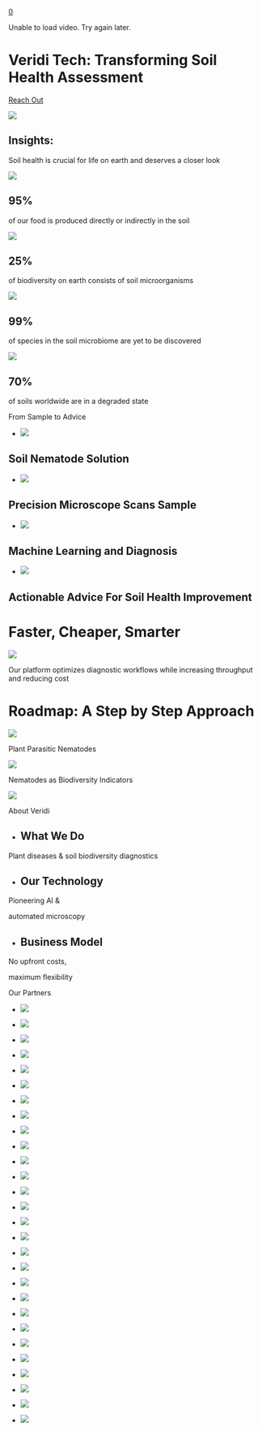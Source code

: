 [0](https://veridi.tech/cart)

Unable to load video. Try again later.

# Veridi Tech: Transforming  Soil Health Assessment

[Reach Out](https://veridi.tech/contact)

![](https://images.squarespace-cdn.com/content/v1/6331dab522837806b66fc060/bcc66c2d-43a1-4c07-a935-6f8a2b1d47f5/Soil+Nematode.jpg?format=2500w)

## Insights:

Soil health is crucial for life on earth and deserves a closer look

![](https://images.squarespace-cdn.com/content/v1/6331dab522837806b66fc060/74a2b8ec-f442-42ea-8868-b0c7f1908a04/Food+Soil.png?format=2500w)

## **95%**

of our food is produced directly or indirectly in the soil

![](https://images.squarespace-cdn.com/content/v1/6331dab522837806b66fc060/ddd8f42a-3bc2-4f81-911b-e7dd48e0fb60/Biodiversity.png?format=2500w)

## **25%**

of biodiversity on earth consists of soil microorganisms

![](https://images.squarespace-cdn.com/content/v1/6331dab522837806b66fc060/7a3fa3b3-2615-4432-8304-c024f6a5d896/Soil+Microbiome.png?format=2500w)

## **99%**

of species in the soil microbiome are yet to be discovered

![](https://images.squarespace-cdn.com/content/v1/6331dab522837806b66fc060/fc8da23e-d459-422d-8795-000ef34a552a/Soil+Degraded+State.png?format=2500w)

## **70%**

of soils worldwide are in a degraded state

From Sample to Advice

- ![](https://images.squarespace-cdn.com/content/v1/6331dab522837806b66fc060/6e1343e7-9f01-4527-9e8f-691ab2496a74/Soil+Nematode+Solution.jpg?format=2500w)







## Soil Nematode Solution

- ![](https://images.squarespace-cdn.com/content/v1/6331dab522837806b66fc060/b23c25e3-38f8-4787-a571-d5fcc980488c/Precision+Microscope+Scans+Sample.jpg?format=2500w)







## Precision Microscope Scans Sample

- ![](https://images.squarespace-cdn.com/content/v1/6331dab522837806b66fc060/90a72244-8871-4a0d-8075-14f3e6fe098d/Machine+Learning+Diagnosis.jpg?format=2500w)







## Machine Learning and Diagnosis

- ![](https://images.squarespace-cdn.com/content/v1/6331dab522837806b66fc060/aa198e1c-b160-4c04-a4e9-7aa90fd407dc/Advice+For+Soil+Health.jpg?format=2500w)







## Actionable Advice For Soil Health Improvement


# Faster, Cheaper,  Smarter

![](https://images.squarespace-cdn.com/content/v1/6331dab522837806b66fc060/4c1bfd18-2e90-4c91-9521-e42d1baec416/Artboard+4.png?format=2500w)

Our platform optimizes diagnostic workflows while increasing throughput and reducing cost

# Roadmap: A Step by Step Approach

![](https://images.squarespace-cdn.com/content/v1/6331dab522837806b66fc060/3191c47b-602f-4eb0-b2d7-c11c1340b165/Plant+Parasitic+Nematodes.jpg?format=2500w)

Plant Parasitic Nematodes

![](https://images.squarespace-cdn.com/content/v1/6331dab522837806b66fc060/71f29dd7-6271-4ba4-b0d8-1795bd841858/Biodiversity+Indicators.jpg?format=2500w)

Nematodes as Biodiversity Indicators

![](https://images.squarespace-cdn.com/content/v1/6331dab522837806b66fc060/02fd612f-ea41-4913-a93c-2128293fd670/Soil+Health+Ziad+Matar.jpg?format=2500w)

About Veridi

- ## What We Do





Plant diseases & soil biodiversity diagnostics

- ## Our Technology





Pioneering AI &

automated microscopy

- ## Business Model





No upfront costs,

maximum flexibility


Our Partners

- ![](https://images.squarespace-cdn.com/content/v1/6331dab522837806b66fc060/3811185d-6a8a-48b3-af20-64871c20f77f/EIT+Food.png?format=2500w)

- ![](https://images.squarespace-cdn.com/content/v1/6331dab522837806b66fc060/806fc70c-de3a-4c7b-96ca-9b0c20c7c2c8/EU+Flag.png?format=2500w)

- ![](https://images.squarespace-cdn.com/content/v1/6331dab522837806b66fc060/38f49391-1e2a-4b0d-a89b-a65ff4413897/Kansen+Voor+West.png?format=2500w)

- ![](https://images.squarespace-cdn.com/content/v1/6331dab522837806b66fc060/f7a9aebf-05e2-459c-88a3-5cc1b55ecd9c/Thrive.png?format=2500w)

- ![](https://images.squarespace-cdn.com/content/v1/6331dab522837806b66fc060/a281f285-5a7e-4f68-ad19-4c3aa45c2405/TUDelft.png?format=2500w)

- ![](https://images.squarespace-cdn.com/content/v1/6331dab522837806b66fc060/5fd8355f-20ae-46d2-8e94-19c7babd92fd/Limagrain.png?format=2500w)

- ![](https://images.squarespace-cdn.com/content/v1/6331dab522837806b66fc060/27d947ea-497c-4ce6-ba36-0ed8c700573a/Start+Life.png?format=2500w)

- ![](https://images.squarespace-cdn.com/content/v1/6331dab522837806b66fc060/9c4cdc2e-2745-4890-87db-14c73b371cf8/Gemeente.png?format=2500w)

- ![](https://images.squarespace-cdn.com/content/v1/6331dab522837806b66fc060/31f9ed8d-4277-465b-88cc-6bf7e0b8ab93/RootCamp.png?format=2500w)

- ![](https://images.squarespace-cdn.com/content/v1/6331dab522837806b66fc060/71da40fb-eaf9-4116-8c5b-90406464983e/SilverStrand.png?format=2500w)

- ![](https://images.squarespace-cdn.com/content/v1/6331dab522837806b66fc060/95d0eaf8-1d1c-4473-96d8-75bb938236fe/RaboBank.png?format=2500w)

- ![](https://images.squarespace-cdn.com/content/v1/6331dab522837806b66fc060/e8b29389-7078-42b0-8e09-03a58cdd70ba/Oost+Nl.png?format=2500w)

- ![](https://images.squarespace-cdn.com/content/v1/6331dab522837806b66fc060/a6cd126c-f10b-4d1e-8c1c-909c1bfa4c81/HEC+Paris.png?format=2500w)

- ![](https://images.squarespace-cdn.com/content/v1/6331dab522837806b66fc060/fe0b1ab4-6eb3-48d5-90ef-c23631791690/ImpactCity.png?format=2500w)

- ![](https://images.squarespace-cdn.com/content/v1/6331dab522837806b66fc060/3811185d-6a8a-48b3-af20-64871c20f77f/EIT+Food.png?format=2500w)

- ![](https://images.squarespace-cdn.com/content/v1/6331dab522837806b66fc060/806fc70c-de3a-4c7b-96ca-9b0c20c7c2c8/EU+Flag.png?format=2500w)

- ![](https://images.squarespace-cdn.com/content/v1/6331dab522837806b66fc060/38f49391-1e2a-4b0d-a89b-a65ff4413897/Kansen+Voor+West.png?format=2500w)

- ![](https://images.squarespace-cdn.com/content/v1/6331dab522837806b66fc060/f7a9aebf-05e2-459c-88a3-5cc1b55ecd9c/Thrive.png?format=2500w)

- ![](https://images.squarespace-cdn.com/content/v1/6331dab522837806b66fc060/a281f285-5a7e-4f68-ad19-4c3aa45c2405/TUDelft.png?format=2500w)

- ![](https://images.squarespace-cdn.com/content/v1/6331dab522837806b66fc060/5fd8355f-20ae-46d2-8e94-19c7babd92fd/Limagrain.png?format=2500w)

- ![](https://images.squarespace-cdn.com/content/v1/6331dab522837806b66fc060/27d947ea-497c-4ce6-ba36-0ed8c700573a/Start+Life.png?format=2500w)

- ![](https://images.squarespace-cdn.com/content/v1/6331dab522837806b66fc060/9c4cdc2e-2745-4890-87db-14c73b371cf8/Gemeente.png?format=2500w)

- ![](https://images.squarespace-cdn.com/content/v1/6331dab522837806b66fc060/31f9ed8d-4277-465b-88cc-6bf7e0b8ab93/RootCamp.png?format=2500w)

- ![](https://images.squarespace-cdn.com/content/v1/6331dab522837806b66fc060/71da40fb-eaf9-4116-8c5b-90406464983e/SilverStrand.png?format=2500w)

- ![](https://images.squarespace-cdn.com/content/v1/6331dab522837806b66fc060/95d0eaf8-1d1c-4473-96d8-75bb938236fe/RaboBank.png?format=2500w)

- ![](https://images.squarespace-cdn.com/content/v1/6331dab522837806b66fc060/e8b29389-7078-42b0-8e09-03a58cdd70ba/Oost+Nl.png?format=2500w)

- ![](https://images.squarespace-cdn.com/content/v1/6331dab522837806b66fc060/a6cd126c-f10b-4d1e-8c1c-909c1bfa4c81/HEC+Paris.png?format=2500w)

- ![](https://images.squarespace-cdn.com/content/v1/6331dab522837806b66fc060/fe0b1ab4-6eb3-48d5-90ef-c23631791690/ImpactCity.png?format=2500w)


­

­